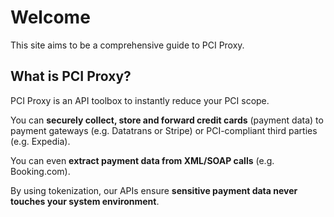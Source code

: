 # Welcome 

This site aims to be a comprehensive guide to PCI Proxy. 

## What is PCI Proxy?

PCI Proxy is an API toolbox to instantly reduce your PCI scope.

You can **securely collect, store and forward credit cards** (payment data) to payment gateways (e.g. Datatrans or Stripe) or PCI-compliant third parties (e.g. Expedia).

You can even **extract payment data from XML/SOAP calls** (e.g. Booking.com). 

By using tokenization, our APIs ensure **sensitive payment data never touches your system environment**.